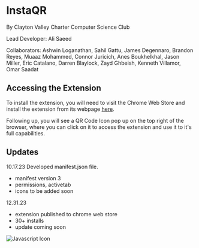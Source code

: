 # InstaQR
By Clayton Valley Charter Computer Science Club 

Lead Developer:
Ali Saeed

Collaborators:
Ashwin Loganathan, Sahil Gattu, James Degennaro, Brandon Reyes, Muaaz Mohammed, Connor Juricich, Anes Boukhelkhal, Jason Miller, Eric Catalano, Darren Blaylock, Zayd Ghbeish, Kenneth Villamor, Omar Saadat

## Accessing the Extension
To install the extension, you will need to visit the Chrome Web Store and install the extension from its webpage [here](https://chromewebstore.google.com/detail/instaqr/ckncoamjholdpofaihocckhlioabjppp).

Following up, you will see a QR Code Icon pop up on the top right of the browser, where you can click on it to access the extension and use it to it's full capabilities.

## Updates

10.17.23
Developed manifest.json file.
- manifest version 3
- permissions, activetab
- icons to be added soon

12.31.23
- extension published to chrome web store
- 30+ installs
- update coming soon



![Javascript Icon](https://raw.githubusercontent.com/mahozad/mahozad/45bd308d6ad117c69c42e54d29d80f583b7e86cc/stackoverflow/javascript-logo-20.svg)
